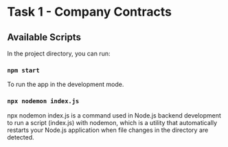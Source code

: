 # Task 1 - Company Contracts

## Available Scripts

In the project directory, you can run:

### `npm start`

To run the app in the development mode.


### `npx nodemon index.js`
npx nodemon index.js is a command used in Node.js backend development to run a script (index.js) with nodemon, which is a utility that automatically restarts your Node.js application when file changes in the directory are detected.


